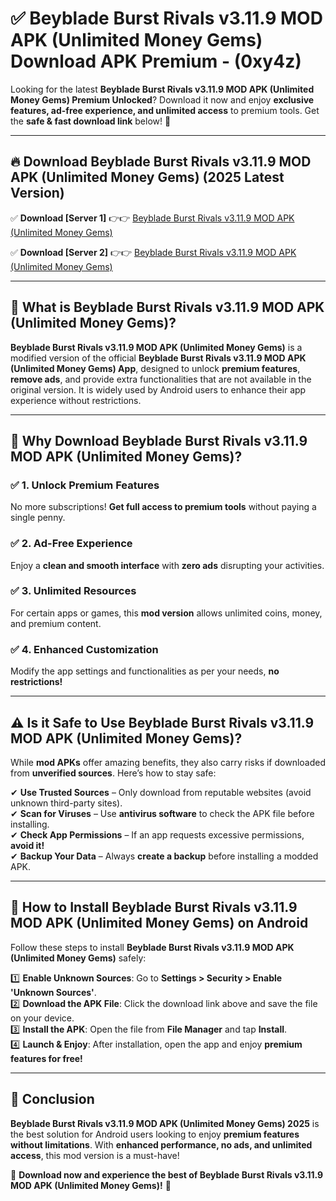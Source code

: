
# ✅ Beyblade Burst Rivals v3.11.9 MOD APK (Unlimited Money Gems) Download APK Premium -  (0xy4z) 

Looking for the latest **Beyblade Burst Rivals v3.11.9 MOD APK (Unlimited Money Gems) Premium Unlocked**? Download it now and enjoy **exclusive features, ad-free experience, and unlimited access** to premium tools. Get the **safe & fast download link** below! 🚀

---

## 🔥 Download Beyblade Burst Rivals v3.11.9 MOD APK (Unlimited Money Gems) (2025 Latest Version)

✅ **Download [Server 1]** 👉👉 [Beyblade Burst Rivals v3.11.9 MOD APK (Unlimited Money Gems) ](https://apkcomod.com?title=Beyblade_Burst_Rivals_v3.11.9_MOD_APK_(Unlimited_Money_Gems))  

✅ **Download [Server 2]** 👉👉 [Beyblade Burst Rivals v3.11.9 MOD APK (Unlimited Money Gems) ](https://apkcomod.com?title=Beyblade_Burst_Rivals_v3.11.9_MOD_APK_(Unlimited_Money_Gems))  


---

## 📌 What is Beyblade Burst Rivals v3.11.9 MOD APK (Unlimited Money Gems)?

**Beyblade Burst Rivals v3.11.9 MOD APK (Unlimited Money Gems)** is a modified version of the official **Beyblade Burst Rivals v3.11.9 MOD APK (Unlimited Money Gems) App**, designed to unlock **premium features**, **remove ads**, and provide extra functionalities that are not available in the original version. It is widely used by Android users to enhance their app experience without restrictions.

---

## 🌟 Why Download Beyblade Burst Rivals v3.11.9 MOD APK (Unlimited Money Gems)?

### ✅ 1. Unlock Premium Features
No more subscriptions! **Get full access to premium tools** without paying a single penny.

### ✅ 2. Ad-Free Experience
Enjoy a **clean and smooth interface** with **zero ads** disrupting your activities.

### ✅ 3. Unlimited Resources
For certain apps or games, this **mod version** allows unlimited coins, money, and premium content.

### ✅ 4. Enhanced Customization
Modify the app settings and functionalities as per your needs, **no restrictions!**

---

## ⚠️ Is it Safe to Use Beyblade Burst Rivals v3.11.9 MOD APK (Unlimited Money Gems)?

While **mod APKs** offer amazing benefits, they also carry risks if downloaded from **unverified sources**. Here’s how to stay safe:

✔ **Use Trusted Sources** – Only download from reputable websites (avoid unknown third-party sites).  
✔ **Scan for Viruses** – Use **antivirus software** to check the APK file before installing.  
✔ **Check App Permissions** – If an app requests excessive permissions, **avoid it!**  
✔ **Backup Your Data** – Always **create a backup** before installing a modded APK.

---

## 📲 How to Install Beyblade Burst Rivals v3.11.9 MOD APK (Unlimited Money Gems) on Android

Follow these steps to install **Beyblade Burst Rivals v3.11.9 MOD APK (Unlimited Money Gems)** safely:

1️⃣ **Enable Unknown Sources**: Go to **Settings > Security > Enable 'Unknown Sources'**.  
2️⃣ **Download the APK File**: Click the download link above and save the file on your device.  
3️⃣ **Install the APK**: Open the file from **File Manager** and tap **Install**.  
4️⃣ **Launch & Enjoy**: After installation, open the app and enjoy **premium features for free!**

---

## 🚀 Conclusion

**Beyblade Burst Rivals v3.11.9 MOD APK (Unlimited Money Gems) 2025** is the best solution for Android users looking to enjoy **premium features without limitations**. With **enhanced performance, no ads, and unlimited access**, this mod version is a must-have!

🔻 **Download now and experience the best of Beyblade Burst Rivals v3.11.9 MOD APK (Unlimited Money Gems)!** 🔻

